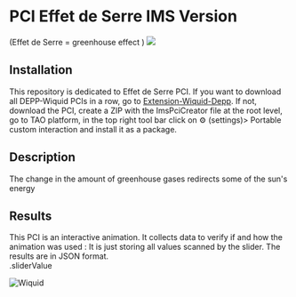 # PCI Effet de Serre IMS Version
(Effet de Serre = greenhouse effect )
<img src="https://www.wiquid.fr/projects/depp/PCI-icons/effetdeserre.svg">

## Installation 
This repository is dedicated to Effet de Serre PCI. If you want to download all DEPP-Wiquid PCIs in a row, go to [Extension-Wiquid-Depp](https://github.com/janfix/Extension-Wiquid-Depp).
If not, download the PCI, create a ZIP with the ImsPciCreator file at the root level, go to TAO platform, in the top right tool bar click on ⚙️ (settings)> Portable custom interaction and install it as a package.

## Description
The change in the amount of greenhouse gases redirects some of the sun's energy

## Results
This PCI is an interactive animation. It collects data to verify if and how the animation was used : 
It is just storing all values scanned by the slider.
The results are in JSON format.
<br/>.sliderValue


<img src="https://www.wiquid.fr/wp-content/uploads/2021/12/cropped-cropped-WonderP50.png" alt="Wiquid" title="Wiquid">